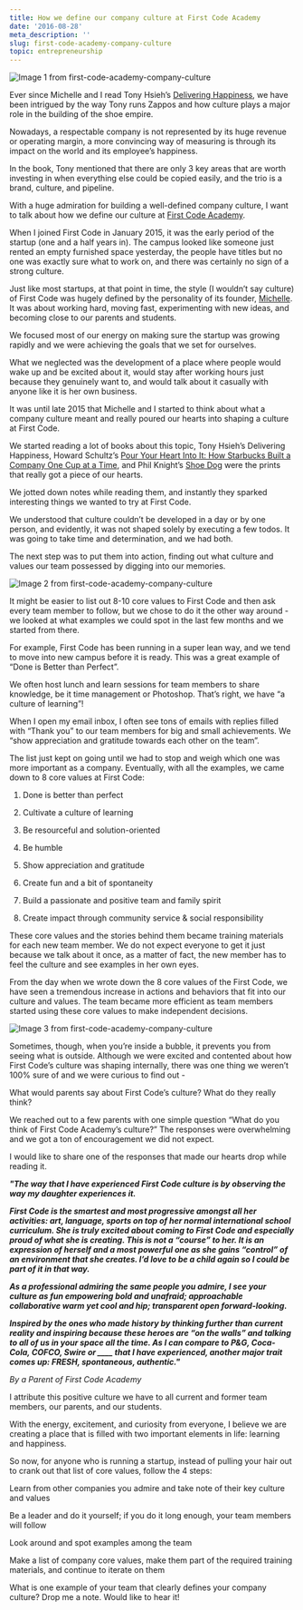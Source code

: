 ```yaml
---
title: How we define our company culture at First Code Academy
date: '2016-08-28'
meta_description: ''
slug: first-code-academy-company-culture
topic: entrepreneurship
---
```

<img src="/images/blog/first-code-academy-company-culture-1.png" alt="Image 1 from first-code-academy-company-culture" class="cover-image" />


Ever since Michelle and I read Tony Hsieh’s <a href="https://www.amazon.com/Delivering-Happiness-Profits-Passion-Purpose-ebook/dp/B00FOT936Y/ref=sr_1_1?crid=1TRCXJAQWAGAW&dib=eyJ2IjoiMSJ9.eoIe9s1pcFh0YqRh6Kw0OtG9d7hdihkmOr4_IUEw-oUFweLg_MAOAnuPM9VzyN-HPx64kxCeN2xIM0oWx7cKALGJQ8bghgrOgRI8d1qvDbUEPcCE028tC7UtRkPXk-qLVDNzlq5D9rH9q9xSHwsQ3YnN0UENZ5GKVmRri8ie16VozQwhF0QWbFF8hRB7NDzFS-b5oRX6dOV4U7dhx19zhDGdS8MygnPlL6bwaNEnqqE.28MoVh9GQXNTzaAFoUXpraO37EjwpZO-Z34-g6b02oY&dib_tag=se&keywords=Delivering+Happiness&qid=1729487595&sprefix=delivering+happiness%2Caps%2C296&sr=8-1">Delivering Happiness</a>, we have been intrigued by the way Tony runs Zappos and how culture plays a major role in the building of the shoe empire.

Nowadays, a respectable company is not represented by its huge revenue or operating margin, a more convincing way of measuring is through its impact on the world and its employee’s happiness.

In the book, Tony mentioned that there are only 3 key areas that are worth investing in when everything else could be copied easily, and the trio is a brand, culture, and pipeline.

With a huge admiration for building a well-defined company culture, I want to talk about how we define our culture at <a href="https://www.firstcodeacademy.com/">First Code Academy</a>.

When I joined First Code in January 2015, it was the early period of the startup (one and a half years in). The campus looked like someone just rented an empty furnished space yesterday, the people have titles but no one was exactly sure what to work on, and there was certainly no sign of a strong culture.

Just like most startups, at that point in time, the style (I wouldn’t say culture) of First Code was hugely defined by the personality of its founder, <a href="http://www.sunmichelle.com/">Michelle</a>. It was about working hard, moving fast, experimenting with new ideas, and becoming close to our parents and students.

We focused most of our energy on making sure the startup was growing rapidly and we were achieving the goals that we set for ourselves.

What we neglected was the development of a place where people would wake up and be excited about it, would stay after working hours just because they genuinely want to, and would talk about it casually with anyone like it is her own business.

It was until late 2015 that Michelle and I started to think about what a company culture meant and really poured our hearts into shaping a culture at First Code.

We started reading a lot of books about this topic, Tony Hsieh’s Delivering Happiness, Howard Schultz’s <a href="https://amzn.to/2KbQ07N">Pour Your Heart Into It: How Starbucks Built a Company One Cup at a Time</a>, and Phil Knight’s <a href="https://amzn.to/37cgqzn">Shoe Dog</a> were the prints that really got a piece of our hearts.

We jotted down notes while reading them, and instantly they sparked interesting things we wanted to try at First Code.

We understood that culture couldn’t be developed in a day or by one person, and evidently, it was not shaped solely by executing a few todos. It was going to take time and determination, and we had both.

The next step was to put them into action, finding out what culture and values our team possessed by digging into our memories.

<img src="/images/blog/first-code-academy-company-culture-2.jpeg" alt="Image 2 from first-code-academy-company-culture" />


It might be easier to list out 8-10 core values to First Code and then ask every team member to follow, but we chose to do it the other way around - we looked at what examples we could spot in the last few months and we started from there.

For example, First Code has been running in a super lean way, and we tend to move into new campus before it is ready. This was a great example of “Done is Better than Perfect”.

We often host lunch and learn sessions for team members to share knowledge, be it time management or Photoshop. That’s right, we have “a culture of learning”!

When I open my email inbox, I often see tons of emails with replies filled with “Thank you” to our team members for big and small achievements. We “show appreciation and gratitude towards each other on the team”.

The list just kept on going until we had to stop and weigh which one was more important as a company. Eventually, with all the examples, we came down to 8 core values at First Code:

1. Done is better than perfect

2. Cultivate a culture of learning

3. Be resourceful and solution-oriented

4. Be humble

5. Show appreciation and gratitude

6. Create fun and a bit of spontaneity

7. Build a passionate and positive team and family spirit

8. Create impact through community service & social responsibility

These core values and the stories behind them became training materials for each new team member. We do not expect everyone to get it just because we talk about it once, as a matter of fact, the new member has to feel the culture and see examples in her own eyes.

From the day when we wrote down the 8 core values of the First Code, we have seen a tremendous increase in actions and behaviors that fit into our culture and values. The team became more efficient as team members started using these core values to make independent decisions.

<img src="/images/blog/first-code-academy-company-culture-3.jpeg" alt="Image 3 from first-code-academy-company-culture" />


Sometimes, though, when you’re inside a bubble, it prevents you from seeing what is outside. Although we were excited and contented about how First Code’s culture was shaping internally, there was one thing we weren’t 100% sure of and we were curious to find out -

What would parents say about First Code’s culture? What do they really think?

We reached out to a few parents with one simple question “What do you think of First Code Academy’s culture?” The responses were overwhelming and we got a ton of encouragement we did not expect.

I would like to share one of the responses that made our hearts drop while reading it.

***"The way that I have experienced First Code culture is by observing the way my daughter experiences it.***

***First Code is the smartest and most progressive amongst all her activities: art, language, sports on top of her normal international school curriculum. She is truly excited about coming to First Code and especially proud of what she is creating. This is not a “course” to her. It is an expression of herself and a most powerful one as she gains “control” of an environment that she creates. I’d love to be a child again so I could be part of it in that way.***

***As a professional admiring the same people you admire, I see your culture as fun empowering bold and unafraid; approachable collaborative warm yet cool and hip; transparent open forward-looking.***

***Inspired by the ones who made history by thinking further than current reality and inspiring because these heroes are “on the walls” and talking to all of us in your space all the time. As I can compare to P&G, Coca-Cola, COFCO, Swire or ____ that I have experienced, another major trait comes up: FRESH, spontaneous, authentic."***

*By a Parent of First Code Academy*

I attribute this positive culture we have to all current and former team members, our parents, and our students.

With the energy, excitement, and curiosity from everyone, I believe we are creating a place that is filled with two important elements in life: learning and happiness.

So now, for anyone who is running a startup, instead of pulling your hair out to crank out that list of core values, follow the 4 steps:

Learn from other companies you admire and take note of their key culture and values

Be a leader and do it yourself; if you do it long enough, your team members will follow

Look around and spot examples among the team

Make a list of company core values, make them part of the required training materials, and continue to iterate on them

What is one example of your team that clearly defines your company culture? Drop me a note. Would like to hear it!
